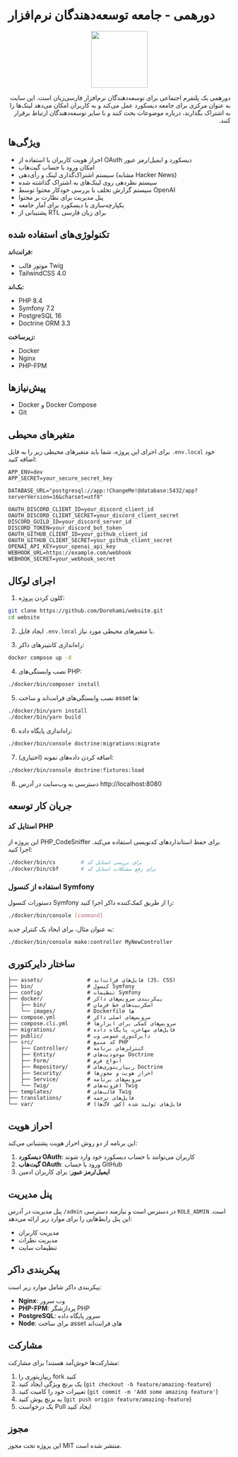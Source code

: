 # دورهمی - جامعه توسعه‌دهندگان نرم‌افزار

<p align="center">
  <img width="128px" src="https://dorehami.dev/images/1.png">
</p>

<p align="right" dir="rtl">
دورهمی یک پلتفرم اجتماعی برای توسعه‌دهندگان نرم‌افزار فارسی‌زبان است. این سایت به عنوان مرکزی برای جامعه دیسکورد عمل می‌کند و به کاربران امکان می‌دهد لینک‌ها را به اشتراک بگذارند، درباره موضوعات بحث کنند و با سایر توسعه‌دهندگان ارتباط برقرار کنند.
</p>

## ویژگی‌ها

- احراز هویت کاربران با استفاده از OAuth دیسکورد و ایمیل/رمز عبور
- امکان ورود با حساب گیت‌هاب
- سیستم اشتراک‌گذاری لینک و رأی‌دهی (مشابه Hacker News)
- سیستم نظردهی روی لینک‌های به اشتراک گذاشته شده
- سیستم گزارش تخلف با بررسی خودکار محتوا توسط OpenAI
- پنل مدیریت برای نظارت بر محتوا
- یکپارچه‌سازی با دیسکورد برای آمار جامعه
- پشتیبانی از RTL برای زبان فارسی

## تکنولوژی‌های استفاده شده

**فرانت‌اند:**

- موتور قالب Twig
- TailwindCSS 4.0

**بک‌اند:**

- PHP 8.4
- Symfony 7.2
- PostgreSQL 16
- Doctrine ORM 3.3

**زیرساخت:**

- Docker
- Nginx
- PHP-FPM

## پیش‌نیازها

- Docker و Docker Compose
- Git

## متغیرهای محیطی

برای اجرای این پروژه، شما باید متغیرهای محیطی زیر را به فایل `.env.local` خود اضافه کنید:

```
APP_ENV=dev
APP_SECRET=your_secure_secret_key

DATABASE_URL="postgresql://app:!ChangeMe!@database:5432/app?serverVersion=16&charset=utf8"

OAUTH_DISCORD_CLIENT_ID=your_discord_client_id
OAUTH_DISCORD_CLIENT_SECRET=your_discord_client_secret
DISCORD_GUILD_ID=your_discord_server_id
DISCORD_TOKEN=your_discord_bot_token
OAUTH_GITHUB_CLIENT_ID=your_github_client_id
OAUTH_GITHUB_CLIENT_SECRET=your_github_client_secret
OPENAI_API_KEY=your_openai_api_key
WEBHOOK_URL=https://example.com/webhook
WEBHOOK_SECRET=your_webhook_secret
```

## اجرای لوکال

1. کلون کردن پروژه:

```bash
git clone https://github.com/Dorehami/website.git
cd website
```

2. ایجاد فایل `.env.local` با متغیرهای محیطی مورد نیاز.

3. راه‌اندازی کانتینرهای داکر:

```bash
docker compose up -d
```

4. نصب وابستگی‌های PHP:

```bash
./docker/bin/composer install
```

5. نصب وابستگی‌های فرانت‌اند و ساخت asset ها:

```bash
./docker/bin/yarn install
./docker/bin/yarn build
```

6. راه‌اندازی پایگاه داده:

```bash
./docker/bin/console doctrine:migrations:migrate
```

7. اضافه کردن داده‌های نمونه (اختیاری):

```bash
./docker/bin/console doctrine:fixtures:load
```

8. دسترسی به وب‌سایت در آدرس http://localhost:8080

## جریان کار توسعه

### استایل کد PHP

این پروژه از PHP_CodeSniffer برای حفظ استانداردهای کدنویسی استفاده می‌کند. اجرا کنید:

```bash
./docker/bin/cs        # برای بررسی استایل کد
./docker/bin/cbf       # برای رفع مشکلات استایل کد
```

### استفاده از کنسول Symfony

دستورات کنسول Symfony را از طریق کمک‌کننده داکر اجرا کنید:

```bash
./docker/bin/console [command]
```

به عنوان مثال، برای ایجاد یک کنترلر جدید:

```bash
./docker/bin/console make:controller MyNewController
```

## ساختار دایرکتوری

```
├── assets/              # فایل‌های فرانت‌اند (JS، CSS)
├── bin/                 # کنسول Symfony
├── config/              # تنظیمات Symfony
├── docker/              # پیکربندی سرویس‌های داکر
│   ├── bin/             # اسکریپت‌های خط فرمان
│   └── images/          # Dockerfile ها
├── compose.yml          # سرویس‌های اصلی داکر
├── compose.cli.yml      # سرویس‌های کمکی برای ابزارها
├── migrations/          # فایل‌های مهاجرت پایگاه داده
├── public/              # دایرکتوری عمومی وب
├── src/                 # کد منبع PHP
│   ├── Controller/      # کنترلرهای برنامه
│   ├── Entity/          # موجودیت‌های Doctrine
│   ├── Form/            # انواع فرم
│   ├── Repository/      # ریپازیتوری‌های Doctrine
│   ├── Security/        # احراز هویت و مجوزها
│   ├── Service/         # سرویس‌های برنامه
│   └── Twig/            # افزونه‌های Twig
├── templates/           # قالب‌های Twig
├── translations/        # فایل‌های ترجمه
└── var/                 # فایل‌های تولید شده (کش، لاگ‌ها)
```

## احراز هویت

این برنامه از دو روش احراز هویت پشتیبانی می‌کند:

1. **دیسکورد OAuth**: کاربران می‌توانند با حساب دیسکورد خود وارد شوند
2. **گیت‌هاب OAuth**: ورود با حساب GitHub
3. **ایمیل/رمز عبور**: برای کاربران ادمین

## پنل مدیریت

پنل مدیریت در آدرس `/admin` در دسترس است و نیازمند دسترسی `ROLE_ADMIN` است. این پنل رابط‌هایی را برای موارد زیر ارائه
می‌دهد:

- مدیریت کاربران
- مدیریت نظرات
- تنظیمات سایت

## پیکربندی داکر

پیکربندی داکر شامل موارد زیر است:

- **Nginx**: وب سرور
- **PHP-FPM**: پردازشگر PHP
- **PostgreSQL**: سرور پایگاه داده
- **Node**: برای ساخت asset های فرانت‌اند

## مشارکت

مشارکت‌ها خوش‌آمد هستند! برای مشارکت:

1. ریپازیتوری را fork کنید
2. یک برنچ ویژگی ایجاد کنید (`git checkout -b feature/amazing-feature`)
3. تغییرات خود را کامیت کنید (`git commit -m 'Add some amazing feature'`)
4. به برنچ پوش کنید (`git push origin feature/amazing-feature`)
5. یک درخواست Pull ایجاد کنید

## مجوز

این پروژه تحت مجوز MIT منتشر شده است.
